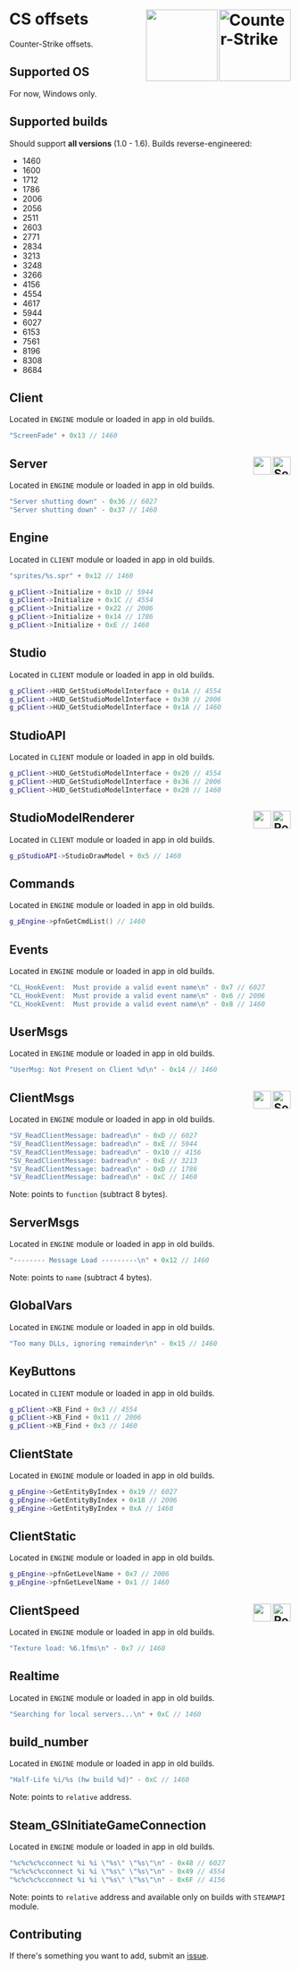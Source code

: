 # CS offsets<img title="Counter-Strike" align="right" height="128" src="https://user-images.githubusercontent.com/103336115/183117198-abe1b7d3-a250-41f0-a269-2310984d7b30.png#gh-dark-mode-only"/><img align="right" height="128" src="https://user-images.githubusercontent.com/103336115/183117297-ba53f869-1206-4e11-8188-cfce5b48b954.png#gh-light-mode-only"/>
Counter-Strike offsets.

## Supported OS
For now, Windows only.

## Supported builds
Should support **all versions** (1.0 - 1.6). Builds reverse-engineered:
- 1460
- 1600
- 1712
- 1786
- 2006
- 2056
- 2511
- 2603
- 2771
- 2834
- 3213
- 3248
- 3266
- 4156
- 4554
- 4617
- 5944
- 6027
- 6153
- 7561
- 8196
- 8308
- 8684

## Client
Located in `ENGINE` module or loaded in app in old builds.
```cpp
"ScreenFade" + 0x13 // 1460
```

## Server<img title="Server-side" align="right" width="32" height="32" src="https://user-images.githubusercontent.com/103336115/183138951-575f59b3-92b7-4bba-9615-bc729748d91a.png#gh-dark-mode-only"/><img align="right" width="32" height="32" src="https://user-images.githubusercontent.com/103336115/183138945-64629698-35fd-4b48-920b-fb837dea0d88.png#gh-light-mode-only"/>
Located in `ENGINE` module or loaded in app in old builds.
```cpp
"Server shutting down" - 0x36 // 6027
"Server shutting down" - 0x37 // 1460
```

## Engine
Located in `CLIENT` module or loaded in app in old builds.
```cpp
"sprites/%s.spr" + 0x12 // 1460
```
```cpp
g_pClient->Initialize + 0x1D // 5944
g_pClient->Initialize + 0x1C // 4554
g_pClient->Initialize + 0x22 // 2006
g_pClient->Initialize + 0x14 // 1786
g_pClient->Initialize + 0xE // 1460
```

## Studio
Located in `CLIENT` module or loaded in app in old builds.
```cpp
g_pClient->HUD_GetStudioModelInterface + 0x1A // 4554
g_pClient->HUD_GetStudioModelInterface + 0x30 // 2006
g_pClient->HUD_GetStudioModelInterface + 0x1A // 1460
```

## StudioAPI
Located in `CLIENT` module or loaded in app in old builds.
```cpp
g_pClient->HUD_GetStudioModelInterface + 0x20 // 4554
g_pClient->HUD_GetStudioModelInterface + 0x36 // 2006
g_pClient->HUD_GetStudioModelInterface + 0x20 // 1460
```

## StudioModelRenderer<img title="Read-only" align="right" width="32" height="32" src="https://user-images.githubusercontent.com/103336115/183142733-147a896b-15bc-4e08-8940-2e370bfbc344.png#gh-dark-mode-only"/><img align="right" width="32" height="32" src="https://user-images.githubusercontent.com/103336115/183142736-e366d334-5ed3-45a5-a1e2-30080c1da8b4.png#gh-light-mode-only"/>
Located in `CLIENT` module or loaded in app in old builds.
```cpp
g_pStudioAPI->StudioDrawModel + 0x5 // 1460
```

## Commands
Located in `ENGINE` module or loaded in app in old builds.
```cpp
g_pEngine->pfnGetCmdList() // 1460
```

## Events
Located in `ENGINE` module or loaded in app in old builds.
```cpp
"CL_HookEvent:  Must provide a valid event name\n" - 0x7 // 6027
"CL_HookEvent:  Must provide a valid event name\n" - 0x6 // 2006
"CL_HookEvent:  Must provide a valid event name\n" - 0x8 // 1460
```

## UserMsgs
Located in `ENGINE` module or loaded in app in old builds.
```cpp
"UserMsg: Not Present on Client %d\n" - 0x14 // 1460
```

## ClientMsgs<img title="Server-side" align="right" width="32" height="32" src="https://user-images.githubusercontent.com/103336115/183138951-575f59b3-92b7-4bba-9615-bc729748d91a.png#gh-dark-mode-only"/><img align="right" height="32" src="https://user-images.githubusercontent.com/103336115/183138945-64629698-35fd-4b48-920b-fb837dea0d88.png#gh-light-mode-only"/>
Located in `ENGINE` module or loaded in app in old builds.
```cpp
"SV_ReadClientMessage: badread\n" - 0xD // 6027
"SV_ReadClientMessage: badread\n" - 0xE // 5944
"SV_ReadClientMessage: badread\n" - 0x10 // 4156
"SV_ReadClientMessage: badread\n" - 0xE // 3213
"SV_ReadClientMessage: badread\n" - 0xD // 1786
"SV_ReadClientMessage: badread\n" - 0xC // 1460
```
Note: points to `function` (subtract 8 bytes).

## ServerMsgs
Located in `ENGINE` module or loaded in app in old builds.
```cpp
"-------- Message Load ---------\n" + 0x12 // 1460
```
Note: points to `name` (subtract 4 bytes).

## GlobalVars
Located in `ENGINE` module or loaded in app in old builds.
```cpp
"Too many DLLs, ignoring remainder\n" - 0x15 // 1460
```

## KeyButtons
Located in `CLIENT` module or loaded in app in old builds.
```cpp
g_pClient->KB_Find + 0x3 // 4554
g_pClient->KB_Find + 0x11 // 2006
g_pClient->KB_Find + 0x3 // 1460
```

## ClientState
Located in `ENGINE` module or loaded in app in old builds.
```cpp
g_pEngine->GetEntityByIndex + 0x19 // 6027
g_pEngine->GetEntityByIndex + 0x18 // 2006
g_pEngine->GetEntityByIndex + 0xA // 1460
```

## ClientStatic
Located in `ENGINE` module or loaded in app in old builds.
```cpp
g_pEngine->pfnGetLevelName + 0x7 // 2006
g_pEngine->pfnGetLevelName + 0x1 // 1460
```

## ClientSpeed<img title="Read-only" align="right" width="32" height="32" src="https://user-images.githubusercontent.com/103336115/183142733-147a896b-15bc-4e08-8940-2e370bfbc344.png#gh-dark-mode-only"/><img align="right" width="32" height="32" src="https://user-images.githubusercontent.com/103336115/183142736-e366d334-5ed3-45a5-a1e2-30080c1da8b4.png#gh-light-mode-only"/>
Located in `ENGINE` module or loaded in app in old builds.
```cpp
"Texture load: %6.1fms\n" - 0x7 // 1460
```

## Realtime
Located in `ENGINE` module or loaded in app in old builds.
```cpp
"Searching for local servers...\n" + 0xC // 1460
```

## build_number
Located in `ENGINE` module or loaded in app in old builds.
```cpp
"Half-Life %i/%s (hw build %d)" - 0xC // 1460
```
Note: points to `relative` address.

## Steam_GSInitiateGameConnection
Located in `ENGINE` module or loaded in app in old builds.
```cpp
"%c%c%c%cconnect %i %i \"%s\" \"%s\"\n" - 0x48 // 6027
"%c%c%c%cconnect %i %i \"%s\" \"%s\"\n" - 0x49 // 4554
"%c%c%c%cconnect %i %i \"%s\" \"%s\"\n" - 0x6F // 4156
```
Note: points to `relative` address and available only on builds with `STEAMAPI` module.

## Contributing
If there's something you want to add, submit an [issue](https://github.com/rollangles/cs-offsets/issues).